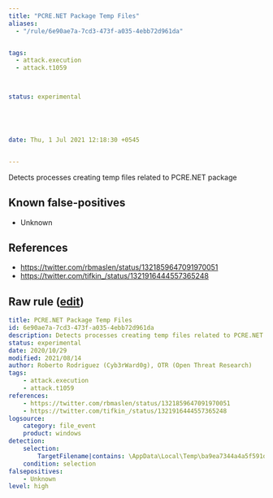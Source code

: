 ```yaml
---
title: "PCRE.NET Package Temp Files"
aliases:
  - "/rule/6e90ae7a-7cd3-473f-a035-4ebb72d961da"


tags:
  - attack.execution
  - attack.t1059



status: experimental





date: Thu, 1 Jul 2021 12:18:30 +0545


---
```


Detects processes creating temp files related to PCRE.NET package

<!--more-->


## Known false-positives

* Unknown



## References

* https://twitter.com/rbmaslen/status/1321859647091970051
* https://twitter.com/tifkin_/status/1321916444557365248


## Raw rule ([edit](https://github.com/SigmaHQ/sigma/edit/master/rules/windows/file_event/file_event_win_pcre_net_temp_file.yml))
```yaml
title: PCRE.NET Package Temp Files
id: 6e90ae7a-7cd3-473f-a035-4ebb72d961da
description: Detects processes creating temp files related to PCRE.NET package
status: experimental
date: 2020/10/29
modified: 2021/08/14
author: Roberto Rodriguez (Cyb3rWard0g), OTR (Open Threat Research)
tags:
    - attack.execution
    - attack.t1059
references:
    - https://twitter.com/rbmaslen/status/1321859647091970051
    - https://twitter.com/tifkin_/status/1321916444557365248
logsource:
    category: file_event
    product: windows
detection:
    selection: 
        TargetFilename|contains: \AppData\Local\Temp\ba9ea7344a4a5f591d6e5dc32a13494b\
    condition: selection
falsepositives:
    - Unknown
level: high

```
